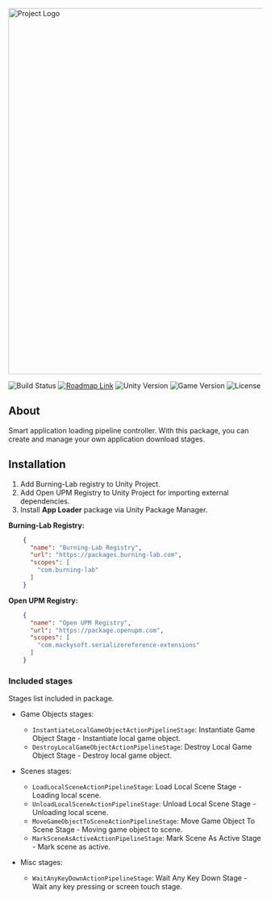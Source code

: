 ﻿<p>
      <img src="https://i.ibb.co/KbMtdsw/Git-Hub-Logo.png" alt="Project Logo" width="726">
</p>

<p>
    <img src="https://build.burning-lab.com/app/rest/builds/buildType:id:UnityAssets_ComBurningLabApploader_DevelopmentBuild/statusIcon.svg" alt="Build Status">
    <a href="https://burning-lab.youtrack.cloud/agiles/131-18/current"><img src="https://img.shields.io/badge/Roadmap-YouTrack-orange" alt="Roadmap Link"></a>
    <img src="https://img.shields.io/badge/Engine-2021.3-blueviolet" alt="Unity Version">
    <img src="https://img.shields.io/badge/Version-0.0.2--exp-blue" alt="Game Version">
    <img src="https://img.shields.io/badge/License-MIT-success" alt="License">
</p>

## About

Smart application loading pipeline controller. With this package, you can create and manage your own application download stages.

## Installation

1. Add Burning-Lab registry to Unity Project.
2. Add Open UPM Registry to Unity Project for importing external dependencies. 
3. Install **App Loader** package via Unity Package Manager.

**Burning-Lab Registry:**

```json
    {
      "name": "Burning-Lab Registry",
      "url": "https://packages.burning-lab.com",
      "scopes": [
        "com.burning-lab"
      ]
    }
```

**Open UPM Registry:**

```json
    {
      "name": "Open UPM Registry",
      "url": "https://package.openupm.com",
      "scopes": [
        "com.mackysoft.serializereference-extensions"
      ]
    }
```

### Included stages

Stages list included in package.

- Game Objects stages:
  - `InstantiateLocalGameObjectActionPipelineStage`: Instantiate Game Object Stage - Instantiate local game object.
  - `DestroyLocalGameObjectActionPipelineStage`: Destroy Local Game Object Stage - Destroy local game object.

- Scenes stages:
  - `LoadLocalSceneActionPipelineStage`: Load Local Scene Stage - Loading local scene.
  - `UnloadLocalSceneActionPipelineStage`: Unload Local Scene Stage - Unloading local scene.
  - `MoveGameObjectToSceneActionPipelineStage`: Move Game Object To Scene Stage - Moving game object to scene.
  - `MarkSceneAsActiveActionPipelineStage`: Mark Scene As Active Stage - Mark scene as active.

- Misc stages:
  - `WaitAnyKeyDownActionPipelineStage`: Wait Any Key Down Stage - Wait any key pressing or screen touch stage.


